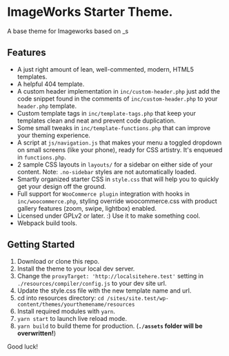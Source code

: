 

ImageWorks Starter Theme.
===
A base theme for Imageworks based on _s

Features
---------------

* A just right amount of lean, well-commented, modern, HTML5 templates.
* A helpful 404 template.
* A custom header implementation in `inc/custom-header.php` just add the code snippet found in the comments of `inc/custom-header.php` to your `header.php` template.
* Custom template tags in `inc/template-tags.php` that keep your templates clean and neat and prevent code duplication.
* Some small tweaks in `inc/template-functions.php` that can improve your theming experience.
* A script at `js/navigation.js` that makes your menu a toggled dropdown on small screens (like your phone), ready for CSS artistry. It's enqueued in `functions.php`.
* 2 sample CSS layouts in `layouts/` for a sidebar on either side of your content.
Note: `.no-sidebar` styles are not automatically loaded.
* Smartly organized starter CSS in `style.css` that will help you to quickly get your design off the ground.
* Full support for `WooCommerce plugin` integration with hooks in `inc/woocommerce.php`, styling override woocommerce.css with product gallery features (zoom, swipe, lightbox) enabled.
* Licensed under GPLv2 or later. :) Use it to make something cool.
* Webpack build tools.

Getting Started
---------------
1. Download or clone this repo.
2. Install the theme to your local dev server.
3. Change the `proxyTarget: 'http://localsitehere.test'` setting in `./resources/compiler/config.js` to your dev site url.
4. Update the style.css file with the new template name and url.
5. cd into resources directory: `cd /sites/site.test/wp-content/themes/yourthemename/resources`
6. Install required modules with `yarn`.
7. `yarn start` to launch live reload mode.
8. `yarn build` to build theme for production.  (**`./assets` folder will be overwritten!**)

Good luck!
